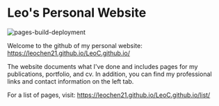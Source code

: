 
# Leo's Personal Website

![pages-build-deployment](https://github.com/academicpages/academicpages.github.io/actions/workflows/pages/pages-build-deployment/badge.svg)

Welcome to the github of my personal website:
https://leochen21.github.io/LeoC.github.io/

The website documents what I've done and includes pages for my publications, portfolio, and cv. In addition, you can find my professional links and contact information on the left tab.

For a list of pages, visit:
https://leochen21.github.io/LeoC.github.io/list/